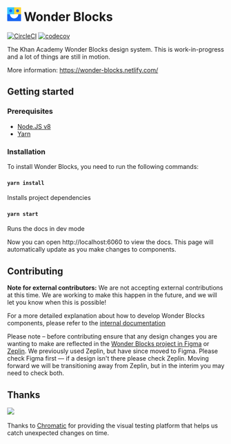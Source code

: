 # <img width="32" src="./static/logo.svg"> Wonder Blocks

[![CircleCI](https://circleci.com/gh/Khan/wonder-blocks.svg?style=svg)](https://circleci.com/gh/Khan/wonder-blocks) [![codecov](https://codecov.io/gh/Khan/wonder-blocks/branch/master/graph/badge.svg)](https://codecov.io/gh/Khan/wonder-blocks)

The Khan Academy Wonder Blocks design system. This is work-in-progress and a lot
of things are still in motion.

More information: https://wonder-blocks.netlify.com/

## Getting started

### Prerequisites

- [Node.JS v8](https://nodejs.org/download/release/v8.16.1/)
- [Yarn](https://yarnpkg.com/lang/en/docs/install/)

### Installation

To install Wonder Blocks, you need to run the following commands:

#### `yarn install`

Installs project dependencies

#### `yarn start`

Runs the docs in dev mode

Now you can open http://localhost:6060 to view the docs. This page will
automatically update as you make changes to components.

## Contributing

**Note for external contributors:** We are not accepting external contributions
at this time. We are working to make this happen in the future, and we will let
you know when this is possible!

For a more detailed explanation about how to develop Wonder Blocks components,
please refer to the [internal documentation](https://khanacademy.atlassian.net/wiki/spaces/FRONTEND/pages/100827261/Developing+wonder-blocks)

Please note – before contributing ensure that any design changes you are wanting
to make are reflected in the [Wonder Blocks project in
Figma](https://www.figma.com/file/VbVu3h2BpBhH80niq101MHHE/Wonder-Blocks) or
[Zeplin](https://zpl.io/bl1owd1).  We previously used Zeplin, but have since
moved to Figma.  Please check Figma first — if a design isn't there please check
Zeplin.  Moving forward we will be transitioning away from Zeplin, but in the
interim you may need to check both.

## Thanks

<a href="https://www.chromaticqa.com/"><img src="https://cdn-images-1.medium.com/letterbox/147/36/50/50/1*oHHjTjInDOBxIuYHDY2gFA.png?source=logoAvatar-d7276495b101---37816ec27d7a" width="120"/></a>

Thanks to [Chromatic](https://www.chromaticqa.com/) for providing the visual testing platform that helps us catch unexpected changes on time.
